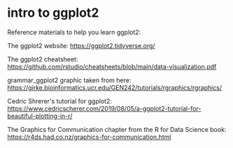 
# intro to ggplot2 

Reference materials to help you learn ggplot2:

The ggplot2 website: https://ggplot2.tidyverse.org/

The ggplot2 cheatsheet: https://github.com/rstudio/cheatsheets/blob/main/data-visualization.pdf

grammar_ggplot2 graphic taken from here: 
https://girke.bioinformatics.ucr.edu/GEN242/tutorials/rgraphics/rgraphics/

Cedric Shrerer's tutorial for ggplot2: https://www.cedricscherer.com/2019/08/05/a-ggplot2-tutorial-for-beautiful-plotting-in-r/

The Graphics for Communication chapter from the R for Data Science book: https://r4ds.had.co.nz/graphics-for-communication.html

